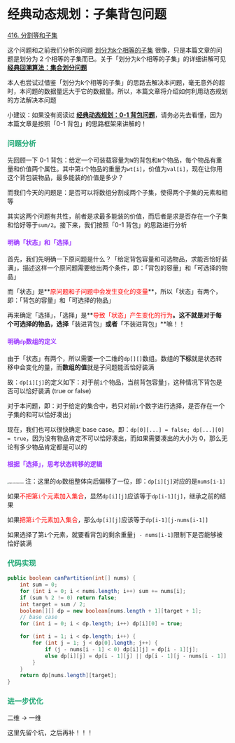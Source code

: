 # 经典动态规划：子集背包问题

[416. 分割等和子集](https://leetcode-cn.com/problems/partition-equal-subset-sum/)



这个问题和之前我们分析的问题 [划分为k个相等的子集](https://leetcode-cn.com/problems/partition-to-k-equal-sum-subsets/) 很像，只是本篇文章的问题是划分为 2 个相等的子集而已。关于「划分为k个相等的子集」的详细讲解可见 **[经典回溯算法：集合划分问题](./经典回溯算法：集合划分问题.html)**

本人也尝试过借鉴「划分为k个相等的子集」的思路去解决本问题，毫无意外的超时，本问题的数据量远大于它的数据量。所以，本篇文章将介绍如何利用动态规划的方法解决本问题

小建议：如果没有阅读过 **[经典动态规划：0-1 背包问题](./经典动态规划：0-1背包问题.html)**，请务必先去看懂，因为本篇文章是按照「0-1 背包」的思路框架来讲解的！

### <font color=#1FA774>问题分析</font>

先回顾一下 0-1 背包：给定一个可装载容量为`W`的背包和`N`个物品，每个物品有重量和价值两个属性。其中第`i`个物品的重量为`wt[i]`，价值为`val[i]`，现在让你用这个背包装物品，最多能装的价值是多少？

而我们今天的问题是：是否可以将数组分割成两个子集，使得两个子集的元素和相等

其实这两个问题有共性，前者是求最多能装的价值，而后者是求是否存在一个子集和恰好等于`sum/2`。接下来，我们按照「0-1 背包」的思路进行分析

#### <font color=#9933FF>明确「状态」和「选择」</font>

首先，我们先明确一下原问题是什么？「给定背包容量和可选物品，求能否恰好装满」，描述这样一个原问题需要给出两个条件，即：「背包的容量」和「可选择的物品」

而「状态」是**<font color='red'>原问题和子问题中会发生变化的变量</font>**，所以「状态」有两个，即：「背包的容量」和「可选择的物品」

再来确定「选择」，「选择」是**<font color='red'>导致「状态」产生变化的行为</font>**。这不就是对于每个可选择的物品，选择**「装进背包」**或者**「不装进背包」**嘛！！

#### <font color=#9933FF>明确`dp`数组的定义</font>

由于「状态」有两个，所以需要一个二维的`dp[][]`数组。数组的**下标**就是状态转移中会变化的量，而**数组的值**就是子问题能否恰好装满

故：`dp[i][j]`的定义如下：对于前`i`个物品，当前背包容量`j`，这种情况下背包是否可以恰好装满 (true or false)

对于本问题，即：对于给定的集合中，若只对前`i`个数字进行选择，是否存在一个子集的和可以恰好凑出`j`

现在，我们也可以很快确定 base case。即：`dp[0][...] = false; dp[...][0] = true`，因为没有物品肯定不可以恰好凑出，而如果需要凑出的大小为 0，那么无论有多少物品肯定都是可以的

#### <font color=#9933FF>根据「选择」，思考状态转移的逻辑</font>

<img src="https://cdn.jsdelivr.net/gh/LFool/image-hosting@master/20220226/16402516458648251645864825235pN5IJY.png" alt="image-20220226164025008" style="zoom:18%;" /> 注：这里的`dp`数组整体向后偏移了一位，即：`dp[i][j]`对应的是`nums[i-1]`

如果<font color='red'>不把第`i`个元素加入集合</font>，显然`dp[i][j]`应该等于`dp[i-1][j]`，继承之前的结果

如果<font color='red'>把第`i`个元素加入集合</font>，那么`dp[i][j]`应该等于`dp[i-1][j-nums[i-1]]`

如果选择了第`i`个元素，就要看背包的剩余重量`j - nums[i-1]`限制下是否能够被恰好装满

### <font color=#1FA774>代码实现</font>

```java
public boolean canPartition(int[] nums) {
    int sum = 0;
    for (int i = 0; i < nums.length; i++) sum += nums[i];
    if (sum % 2 != 0) return false;
    int target = sum / 2;
    boolean[][] dp = new boolean[nums.length + 1][target + 1];
    // base case
    for (int i = 0; i < dp.length; i++) dp[i][0] = true;

    for (int i = 1; i < dp.length; i++) {
        for (int j = 1; j < dp[0].length; j++) {
            if (j - nums[i - 1] < 0) dp[i][j] = dp[i - 1][j];
            else dp[i][j] = dp[i - 1][j] || dp[i - 1][j - nums[i - 1]];
        }
    }
    return dp[nums.length][target];
}
```

### <font color=#1FA774>进一步优化</font>

二维 -> 一维

这里先留个坑，之后再补！！！